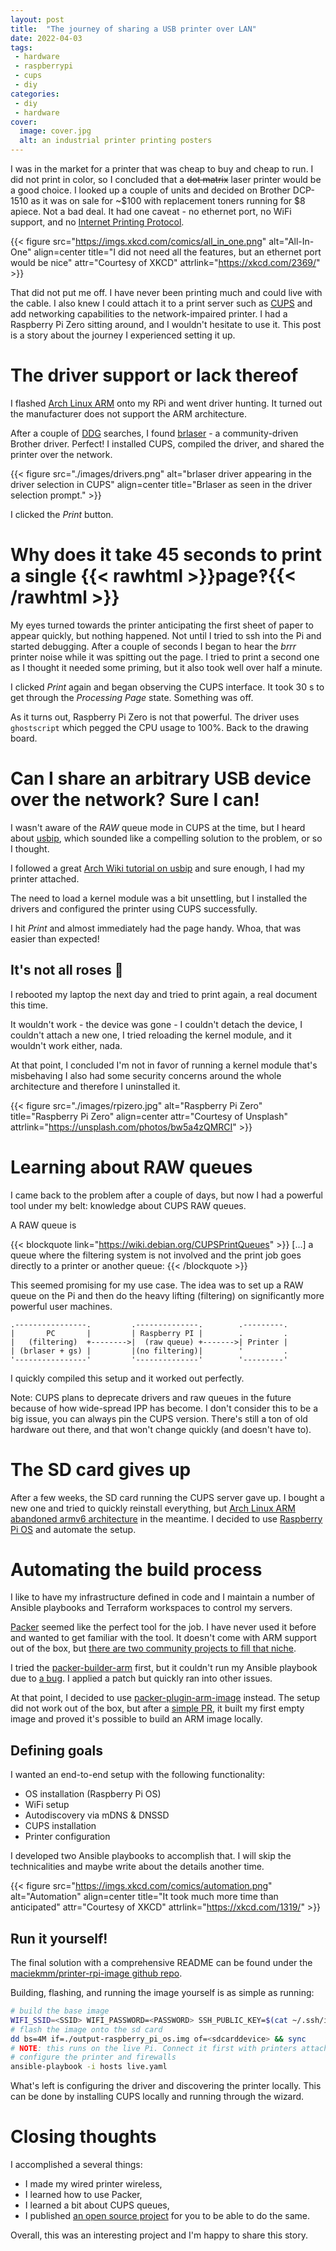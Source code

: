 ```yaml
---
layout: post
title:  "The journey of sharing a USB printer over LAN"
date: 2022-04-03
tags:
 - hardware
 - raspberrypi
 - cups
 - diy
categories:
 - diy
 - hardware
cover:
  image: cover.jpg
  alt: an industrial printer printing posters
---
```


I was in the market for a printer that was cheap to buy and cheap to run. I did not print in color, so I concluded that a ~~dot matrix~~ laser printer would be a good choice.
I looked up a couple of units and decided on Brother DCP-1510 as it was on sale for ~$100 with replacement toners running for $8 apiece. Not a bad deal. It had one caveat - no ethernet port, no WiFi support, and no [Internet Printing Protocol](https://en.wikipedia.org/wiki/Internet_Printing_Protocol).

{{< figure src="https://imgs.xkcd.com/comics/all_in_one.png" alt="All-In-One" align=center title="I did not need all the features, but an ethernet port would be nice" attr="Courtesy of XKCD" attrlink="https://xkcd.com/2369/" >}}

That did not put me off. I have never been printing much and could live with the cable. I also knew I could attach it to a print server such as [CUPS](http://www.cups.org/) and add networking capabilities to the network-impaired printer. I had a Raspberry Pi Zero sitting around, and I wouldn't hesitate to use it. This post is a story about the journey I experienced setting it up.

# The driver support or lack thereof

I flashed [Arch Linux ARM](http://archlinuxarm.org/) onto my RPi and went driver hunting. It turned out the manufacturer does not support the ARM architecture.

After a couple of [DDG](https://ddg.gg) searches, I found [brlaser](https://github.com/pdewacht/brlaser) - a community-driven Brother driver. 
Perfect! I installed CUPS, compiled the driver, and shared the printer over the network.

{{< figure src="./images/drivers.png" alt="brlaser driver appearing in the driver selection in CUPS" align=center title="Brlaser as seen in the driver selection prompt." >}}

I clicked the _Print_ button.

# Why does it take 45 seconds to print a single {{< rawhtml >}}<attr title="I just learned this is an interrobang">page‽</attr>{{< /rawhtml >}}

My eyes turned towards the printer anticipating the first sheet of paper to appear quickly, but nothing happened. Not until I tried to ssh into the Pi and started debugging. After a couple of seconds I began to hear the _brrr_ printer noise while it was spitting out the page. I tried to print a second one as I thought it needed some priming, but it also took well over half a minute.

I clicked _Print_ again and began observing the CUPS interface. It took 30 s to get through the _Processing Page_ state. Something was off.

As it turns out, Raspberry Pi Zero is not that powerful. The driver uses `ghostscript` which pegged the CPU usage to 100%. Back to the drawing board.

# Can I share an arbitrary USB device over the network? Sure I can!

I wasn't aware of the _RAW_ queue mode in CUPS at the time, but I heard about [usbip](http://usbip.sourceforge.net/), which sounded like a compelling solution to the problem, or so I thought.

I followed a great [Arch Wiki tutorial on usbip](https://wiki.archlinux.org/title/USB/IP) and sure enough, I had my printer attached.

The need to load a kernel module was a bit unsettling, but I installed the drivers and configured the printer using CUPS successfully.

I hit _Print_ and almost immediately had the page handy. Whoa, that was easier than expected!

## It's not all roses 🌹

I rebooted my laptop the next day and tried to print again, a real document this time.

It wouldn't work - the device was gone - I couldn't detach the device, I couldn't attach a new one, I tried reloading the kernel module, and it wouldn't work either, nada.

At that point, I concluded I'm not in favor of running a kernel module that's misbehaving 
I also had some security concerns around the whole architecture and therefore I uninstalled it.

{{< figure src="./images/rpizero.jpg" alt="Raspberry Pi Zero" title="Raspberry Pi Zero" align=center attr="Courtesy of Unsplash" attrlink="https://unsplash.com/photos/bw5a4zQMRCI" >}}

# Learning about RAW queues

I came back to the problem after a couple of days, but now I had a powerful tool under my belt: knowledge about CUPS RAW queues.

A RAW queue is

{{< blockquote link="https://wiki.debian.org/CUPSPrintQueues" >}}
[...] a queue where the filtering system is not involved and the print job goes directly to a printer or another queue: 
{{< /blockquote >}}


This seemed promising for my use case. The idea was to set up a RAW queue on the Pi and then do the heavy lifting (filtering) on significantly more powerful user machines.

```goat
.----------------.         .--------------.        .---------.
|       PC       |         | Raspberry PI |        .         .
|   (filtering)  +-------->|  (raw queue) +------->| Printer |
| (brlaser + gs) |         |(no filtering)|        '         .
'----------------'         '--------------'        '---------'

```

I quickly compiled this setup and it worked out perfectly.

Note: CUPS plans to deprecate drivers and raw queues in the future because of how wide-spread IPP has become. I don't consider this to be a big issue, you can always pin the CUPS version. There's still a ton of old hardware out there, and that won't change quickly (and doesn't have to).

# The SD card gives up

After a few weeks, the SD card running the CUPS server gave up. 
I bought a new one and tried to quickly reinstall everything, but [Arch Linux ARM abandoned armv6 architecture](https://archlinuxarm.org/forum/viewtopic.php?f=3&t=15721) in the meantime. I decided to use [Raspberry Pi OS](https://www.raspberrypi.com/software/operating-systems/) and automate the setup.


# Automating the build process

I like to have my infrastructure defined in code and I maintain a number of Ansible playbooks and Terraform workspaces to control my servers.

[Packer](https://packer.io) seemed like the perfect tool for the job.
I have never used it before and wanted to get familiar with the tool.
It doesn't come with ARM support out of the box, but [there are two community projects to fill that niche](https://www.packer.io/docs/builders/community-supported).

I tried the [packer-builder-arm](https://github.com/mkaczanowski/packer-builder-arm/) first, but it couldn't run my Ansible playbook due to [a bug](https://github.com/mkaczanowski/packer-builder-arm/issues/169). I applied a patch but quickly ran into other issues.

At that point, I decided to use [packer-plugin-arm-image](https://github.com/solo-io/packer-plugin-arm-image) instead. The setup did not work out of the box, but after a [simple PR](https://github.com/solo-io/packer-plugin-arm-image/pull/132), it built my first empty image and proved it's possible to build an ARM image locally.

## Defining goals

I wanted an end-to-end setup with the following functionality:

- OS installation (Raspberry Pi OS)
- WiFi setup
- Autodiscovery via mDNS & DNSSD
- CUPS installation
- Printer configuration

I developed two Ansible playbooks to accomplish that. I will skip the technicalities and maybe write about the details another time.

{{< figure src="https://imgs.xkcd.com/comics/automation.png" alt="Automation" align=center title="It took much more time than anticipated" attr="Courtesy of XKCD" attrlink="https://xkcd.com/1319/" >}}

## Run it yourself!

The final solution with a comprehensive README can be found under the [maciekmm/printer-rpi-image github repo](https://github.com/maciekmm/printer-rpi-image). 

Building, flashing, and running the image yourself is as simple as running:

```bash
# build the base image
WIFI_SSID=<SSID> WIFI_PASSWORD=<PASSWORD> SSH_PUBLIC_KEY=$(cat ~/.ssh/id_ed25519.pub) vagrant up
# flash the image onto the sd card
dd bs=4M if=./output-raspberry_pi_os.img of=<sdcarddevice> && sync
# NOTE: this runs on the live Pi. Connect it first with printers attached!
# configure the printer and firewalls
ansible-playbook -i hosts live.yaml
```

What's left is configuring the driver and discovering the printer locally. This can be done by installing CUPS locally and running through the wizard.

# Closing thoughts

I accomplished a several things:

- I made my wired printer wireless,
- I learned how to use Packer,
- I learned a bit about CUPS queues,
- I published [an open source project](https://github.com/maciekmm/printer-rpi-image) for you to be able to do the same.

Overall, this was an interesting project and I'm happy to share this story.